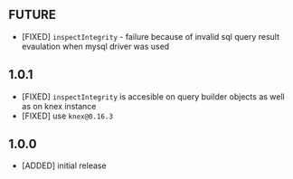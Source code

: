 ## FUTURE

* [FIXED] `inspectIntegrity` - failure because of invalid sql query result evaulation when mysql driver was used

## 1.0.1

* [FIXED] `inspectIntegrity` is accesible on query builder objects as well as on knex instance
* [FIXED] use `knex@0.16.3`

## 1.0.0

* [ADDED] initial release
